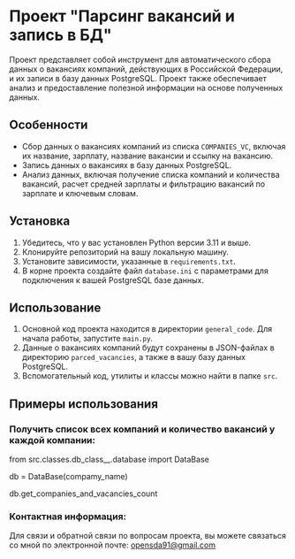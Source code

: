 # Проект "Парсинг вакансий и запись в БД"

Проект представляет собой инструмент для автоматического сбора данных о вакансиях компаний, действующих в Российской Федерации, и их записи в базу данных PostgreSQL. Проект также обеспечивает анализ и предоставление полезной информации на основе полученных данных.

## Особенности

- Сбор данных о вакансиях компаний из списка `COMPANIES_VC`, включая их название, зарплату, название вакансии и ссылку на вакансию.
- Запись данных о вакансиях в базу данных PostgreSQL.
- Анализ данных, включая получение списка компаний и количества вакансий, расчет средней зарплаты и фильтрацию вакансий по зарплате и ключевым словам.

## Установка

1. Убедитесь, что у вас установлен Python версии 3.11 и выше.
2. Клонируйте репозиторий на вашу локальную машину.
3. Установите зависимости, указанные в `requirements.txt`.
4. В корне проекта создайте файл `database.ini` с параметрами для подключения к вашей PostgreSQL базе данных.

## Использование

1. Основной код проекта находится в директории `general_code`. Для начала работы, запустите `main.py`.
2. Данные о вакансиях компаний будут сохранены в JSON-файлах в директорию `parced_vacancies`, а также в вашу базу данных PostgreSQL.
3. Вспомогательный код, утилиты и классы можно найти в папке `src`.

## Примеры использования

### Получить список всех компаний и количество вакансий у каждой компании:


from src.classes.db_class__.database import DataBase

db = DataBase(compamy_name)

db.get_companies_and_vacancies_count

### Контактная информация:
Для связи и обратной связи по вопросам проекта, вы можете связаться со мной по электронной почте: opensda91@gmail.com


